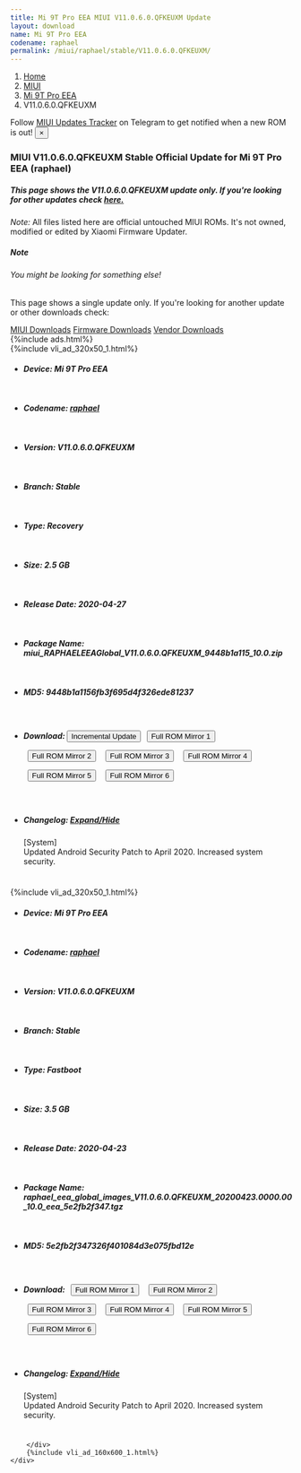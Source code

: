 ```yaml
---
title: Mi 9T Pro EEA MIUI V11.0.6.0.QFKEUXM Update
layout: download
name: Mi 9T Pro EEA
codename: raphael
permalink: /miui/raphael/stable/V11.0.6.0.QFKEUXM/
---
```

<nav aria-label="breadcrumb">
    <ol class="breadcrumb">
        <li class="breadcrumb-item"><a href="/">Home</a></li>
        <li class="breadcrumb-item"><a href="/miui/">MIUI</a></li>
        <li class="breadcrumb-item"><a href="/miui/raphael/">Mi 9T Pro EEA</a></li>
        <li class="breadcrumb-item active" aria-current="page">V11.0.6.0.QFKEUXM</li>
    </ol>
</nav>
<div class="alert alert-primary alert-dismissible fade show" role="alert">
    Follow <a href="https://t.me/MIUIUpdatesTracker" class="alert-link">MIUI Updates Tracker</a> on Telegram to get
    notified when a new ROM is out!
    <button type="button" class="close" data-dismiss="alert" aria-label="Close">
        <span aria-hidden="true">&times;</span>
    </button>
</div>
<div class="col-12 mx-auto">
    <h3 class="title bg-light p-2 rounded">MIUI V11.0.6.0.QFKEUXM Stable Official Update for Mi 9T Pro EEA (raphael)</h3>
    <h5>This page shows the V11.0.6.0.QFKEUXM update only. If you're looking for other updates check
        <a href="/miui/raphael/">here.</a></h5>
    <p><i>Note: </i>All files listed here are official untouched MIUI ROMs.
        It's not owned, modified or edited by Xiaomi Firmware Updater.</p>
    <div class="card">
        <div class="card-body">
            <h5 class="card-title">Note</h5>
            <h6 class="card-subtitle mb-2 text-muted">You might be looking for something else!</h6>
            <p class="card-text">This page shows a single update only.
                If you're looking for another update or other downloads check:</p>
            <a href="/miui/" class="card-link">MIUI Downloads</a>
            <a href="/firmware/" class="card-link">Firmware Downloads</a>
            <a href="/vendor/" class="card-link">Vendor Downloads</a>
        </div>
    </div>
    {%include ads.html%}
    <div class="row justify-content-center">
        <div class="col-10" id="downloads">
                    <div class="card card-body">
            {%include vli_ad_320x50_1.html%}
            <ul class="list-unstyled">
                <li style="padding-bottom: 10px;">
                    <h5><b>Device: </b>Mi 9T Pro EEA</h5>
                </li>
                <li style="padding-bottom: 10px;">
                    <h5><b>Codename: </b> <a href="/miui/raphael/" target="_blank">raphael</a> </h5>
                </li>
                <li style="padding-bottom: 10px;">
                    <h5><b>Version: </b>V11.0.6.0.QFKEUXM</h5>
                </li>
                <li style="padding-bottom: 10px;">
                    <h5><b>Branch: </b>Stable</h5>
                </li>
                <li style="padding-bottom: 10px;">
                    <h5><b>Type: </b>Recovery</h5>
                </li>
                <li style="padding-bottom: 10px;">
                    <h5><b>Size: </b>2.5 GB</h5>
                </li>
                <li style="padding-bottom: 10px;">
                    <h5><b>Release Date: </b>2020-04-27</h5>
                </li>
                <li style="padding-bottom: 10px;">
                    <h5><b>Package Name: </b><span id="filename" class="text-dark">miui_RAPHAELEEAGlobal_V11.0.6.0.QFKEUXM_9448b1a115_10.0.zip</span></h5>
                </li>
                <li style="padding-bottom: 10px;">
                    <h5><b>MD5: </b><span id="md5" class="text-muted">9448b1a1156fb3f695d4f326ede81237</span></h5>
                </li>
                <li style="padding-bottom: 10px;">
                    <h5><b>Download: </b><button type="button" id="incremental_download" class="btn btn-warning" onclick="window.open('https://bigota.d.miui.com/V11.0.6.0.QFKEUXM/miui-blockota-raphael_eea_global-V11.0.4.0.QFKEUXM-V11.0.6.0.QFKEUXM-b8eef48d3d-10.0.zip', '_blank');"><i class="fa fa-download"></i> Incremental Update</button> <button type="button" id="download" class="btn btn-primary" style="margin: 7px;" onclick="window.open('https://cdn-ota.azureedge.net/V11.0.6.0.QFKEUXM/miui_RAPHAELEEAGlobal_V11.0.6.0.QFKEUXM_9448b1a115_10.0.zip', '_blank');"><i class="fa fa-download"></i> Full ROM Mirror 1</button> <button type="button" id="download" class="btn btn-primary" style="margin: 7px;" onclick="window.open('https://cdnorg.d.miui.com/V11.0.6.0.QFKEUXM/miui_RAPHAELEEAGlobal_V11.0.6.0.QFKEUXM_9448b1a115_10.0.zip', '_blank');"><i class="fa fa-download"></i> Full ROM Mirror 2</button> <button type="button" id="download" class="btn btn-primary" style="margin: 7px;" onclick="window.open('https://bkt-sgp-miui-ota-update-alisgp.oss-ap-southeast-1.aliyuncs.com/V11.0.6.0.QFKEUXM/miui_RAPHAELEEAGlobal_V11.0.6.0.QFKEUXM_9448b1a115_10.0.zip', '_blank');"><i class="fa fa-download"></i> Full ROM Mirror 3</button> <button type="button" id="download" class="btn btn-primary" style="margin: 7px;" onclick="window.open('https://bn.d.miui.com/V11.0.6.0.QFKEUXM/miui_RAPHAELEEAGlobal_V11.0.6.0.QFKEUXM_9448b1a115_10.0.zip', '_blank');"><i class="fa fa-download"></i> Full ROM Mirror 4</button> <button type="button" id="download" class="btn btn-primary" style="margin: 7px;" onclick="window.open('https://bigota.d.miui.com/V11.0.6.0.QFKEUXM/miui_RAPHAELEEAGlobal_V11.0.6.0.QFKEUXM_9448b1a115_10.0.zip', '_blank');"><i class="fa fa-download"></i> Full ROM Mirror 5</button> <button type="button" id="download" class="btn btn-primary" style="margin: 7px;" onclick="window.open('https://hugeota.d.miui.com/V11.0.6.0.QFKEUXM/miui_RAPHAELEEAGlobal_V11.0.6.0.QFKEUXM_9448b1a115_10.0.zip', '_blank');"><i class="fa fa-download"></i> Full ROM Mirror 6</button></h5>
                </li>
                <li style="padding-bottom: 10px;">
                    <h5><b>Changelog: </b><a href="#raphael_1_changelog" data-toggle="collapse" role="button"
                            aria-expanded="false" aria-controls="raphael_1_changelog"> <i class="fa fa-arrow-down"
                                aria-hidden="true"></i> Expand/Hide</a></h5>
                    <div class="collapse" id="raphael_1_changelog">
                        <p id="changelog_text">[System]<br>Updated Android Security Patch to April 2020. Increased system security.</p>
                    </div>
                </li>
            </ul>
        </div>
        <div class="card card-body">
            {%include vli_ad_320x50_1.html%}
            <ul class="list-unstyled">
                <li style="padding-bottom: 10px;">
                    <h5><b>Device: </b>Mi 9T Pro EEA</h5>
                </li>
                <li style="padding-bottom: 10px;">
                    <h5><b>Codename: </b> <a href="/miui/raphael/" target="_blank">raphael</a> </h5>
                </li>
                <li style="padding-bottom: 10px;">
                    <h5><b>Version: </b>V11.0.6.0.QFKEUXM</h5>
                </li>
                <li style="padding-bottom: 10px;">
                    <h5><b>Branch: </b>Stable</h5>
                </li>
                <li style="padding-bottom: 10px;">
                    <h5><b>Type: </b>Fastboot</h5>
                </li>
                <li style="padding-bottom: 10px;">
                    <h5><b>Size: </b>3.5 GB</h5>
                </li>
                <li style="padding-bottom: 10px;">
                    <h5><b>Release Date: </b>2020-04-23</h5>
                </li>
                <li style="padding-bottom: 10px;">
                    <h5><b>Package Name: </b><span id="filename" class="text-dark">raphael_eea_global_images_V11.0.6.0.QFKEUXM_20200423.0000.00_10.0_eea_5e2fb2f347.tgz</span></h5>
                </li>
                <li style="padding-bottom: 10px;">
                    <h5><b>MD5: </b><span id="md5" class="text-muted">5e2fb2f347326f401084d3e075fbd12e</span></h5>
                </li>
                <li style="padding-bottom: 10px;">
                    <h5><b>Download: </b> <button type="button" id="download" class="btn btn-primary" style="margin: 7px;" onclick="window.open('https://cdn-ota.azureedge.net/V11.0.6.0.QFKEUXM/raphael_eea_global_images_V11.0.6.0.QFKEUXM_20200423.0000.00_10.0_eea_5e2fb2f347.tgz', '_blank');"><i class="fa fa-download"></i> Full ROM Mirror 1</button> <button type="button" id="download" class="btn btn-primary" style="margin: 7px;" onclick="window.open('https://cdnorg.d.miui.com/V11.0.6.0.QFKEUXM/raphael_eea_global_images_V11.0.6.0.QFKEUXM_20200423.0000.00_10.0_eea_5e2fb2f347.tgz', '_blank');"><i class="fa fa-download"></i> Full ROM Mirror 2</button> <button type="button" id="download" class="btn btn-primary" style="margin: 7px;" onclick="window.open('https://bkt-sgp-miui-ota-update-alisgp.oss-ap-southeast-1.aliyuncs.com/V11.0.6.0.QFKEUXM/raphael_eea_global_images_V11.0.6.0.QFKEUXM_20200423.0000.00_10.0_eea_5e2fb2f347.tgz', '_blank');"><i class="fa fa-download"></i> Full ROM Mirror 3</button> <button type="button" id="download" class="btn btn-primary" style="margin: 7px;" onclick="window.open('https://bn.d.miui.com/V11.0.6.0.QFKEUXM/raphael_eea_global_images_V11.0.6.0.QFKEUXM_20200423.0000.00_10.0_eea_5e2fb2f347.tgz', '_blank');"><i class="fa fa-download"></i> Full ROM Mirror 4</button> <button type="button" id="download" class="btn btn-primary" style="margin: 7px;" onclick="window.open('https://bigota.d.miui.com/V11.0.6.0.QFKEUXM/raphael_eea_global_images_V11.0.6.0.QFKEUXM_20200423.0000.00_10.0_eea_5e2fb2f347.tgz', '_blank');"><i class="fa fa-download"></i> Full ROM Mirror 5</button> <button type="button" id="download" class="btn btn-primary" style="margin: 7px;" onclick="window.open('https://hugeota.d.miui.com/V11.0.6.0.QFKEUXM/raphael_eea_global_images_V11.0.6.0.QFKEUXM_20200423.0000.00_10.0_eea_5e2fb2f347.tgz', '_blank');"><i class="fa fa-download"></i> Full ROM Mirror 6</button></h5>
                </li>
                <li style="padding-bottom: 10px;">
                    <h5><b>Changelog: </b><a href="#raphael_2_changelog" data-toggle="collapse" role="button"
                            aria-expanded="false" aria-controls="raphael_2_changelog"> <i class="fa fa-arrow-down"
                                aria-hidden="true"></i> Expand/Hide</a></h5>
                    <div class="collapse" id="raphael_2_changelog">
                        <p id="changelog_text">[System]<br>Updated Android Security Patch to April 2020. Increased system security.</p>
                    </div>
                </li>
            </ul>
        </div>

        </div>
        {%include vli_ad_160x600_1.html%}
    </div>
</div>
